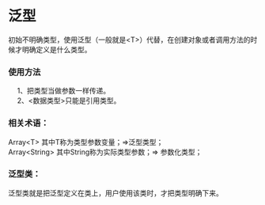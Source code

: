 # 泛型

初始不明确类型，使用泛型（一般就是\<T\>）代替，在创建对象或者调用方法的时候才明确定义是什么类型。

### 使用方法
&emsp; 1、把类型当做参数一样传递。  
&emsp; 2、<数据类型>只能是引用类型。

### 相关术语：
Array\<T\> 其中T称为类型参数变量；=>泛型类型；  
Array\<String\> 其中String称为实际类型参数；=> 参数化类型；

### 泛型类：
泛型类就是把泛型定义在类上，用户使用该类时，才把类型明确下来。